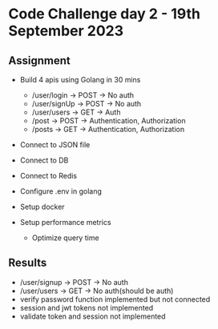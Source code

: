 # Code Challenge day 2 - 19th September 2023

## Assignment
- Build 4 apis using Golang in 30 mins
    - /user/login -> POST -> No auth
    - /user/signUp -> POST -> No auth
    - /user/users -> GET -> Auth
    - /post -> POST -> Authentication, Authorization
    - /posts -> GET -> Authentication, Authorization

- Connect to JSON file
- Connect to DB
- Connect to Redis
- Configure .env in golang
- Setup docker
- Setup performance metrics
    - Optimize query time

## Results
- /user/signup -> POST -> No auth
- /user/users -> GET -> No auth(should be auth)
- verify password function implemented but not connected
- session and jwt tokens not implemented
- validate token and session not implemented

